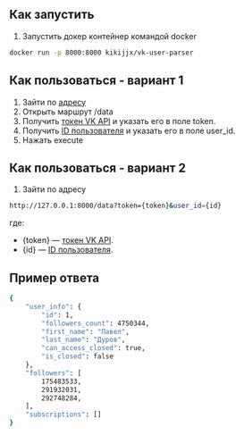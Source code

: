 ## Как запустить

1. Запустить докер контейнер командой docker
```bash
docker run -p 8000:8000 kikijjx/vk-user-parser
```


## Как пользоваться - вариант 1

1. Зайти по [адресу](http://127.0.0.1:8000/docs)
2. Открыть маршрут /data
3. Получить [токен VK API](https://vkhost.github.io) и указать его в поле token.
4. Получить [ID пользователя](https://regvk.com/id/) и указать его в поле user_id.
5. Нажать execute

## Как пользоваться - вариант 2

1. Зайти по адресу
```bash
http://127.0.0.1:8000/data?token={token}&user_id={id}
```
где:
- {token} — [токен VK API](https://vkhost.github.io).
- {id} — [ID пользователя](https://regvk.com/id/).

## Пример ответа

```bash
{
    "user_info": {
        "id": 1,
        "followers_count": 4750344,
        "first_name": "Павел",
        "last_name": "Дуров",
        "can_access_closed": true,
        "is_closed": false
    },
    "followers": [
        175483533,
        291932031,
        292748284,
    ],
    "subscriptions": []
}
```